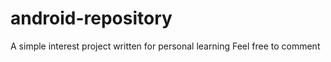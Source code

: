 # android-repository
A simple interest project written for personal learning 
Feel free to comment 
